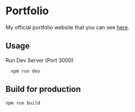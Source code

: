 # Portfolio

My official portfolio website that you can see [here](https://mateuszhladky.netlify.app).

## Usage

Run Dev Server (Port 3000)

```
  npm run dev
```

## Build for production

```
npm run build
```
